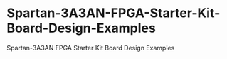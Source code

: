 # Spartan-3A3AN-FPGA-Starter-Kit-Board-Design-Examples
Spartan-3A3AN FPGA Starter Kit Board Design Examples
